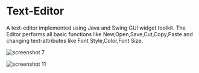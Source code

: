 # Text-Editor
A text-editor implemented using Java and Swing GUI widget toolkit.
The Editor performs all basic functions like New,Open,Save,Cut,Copy,Paste and changing text-attributes like Font Style,Color,Font Size.

![screenshot 7](https://user-images.githubusercontent.com/26346816/33176693-f318d926-d085-11e7-958a-b0836a265f07.png)

![screenshot 11](https://user-images.githubusercontent.com/26346816/33176698-f7e4ab9c-d085-11e7-9821-643ed6d5150f.png)
